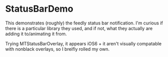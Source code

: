 StatusBarDemo
=============

This demonstrates (roughly) the feedly status bar notification. I'm curious if there is a particular library they used, and if not, what they actually are adding it to/animating it from.

Trying MTStatusBarOverlay, it appears iOS6 + it aren't visually compatable with nonblack overlays, so I breifly rolled my own.
